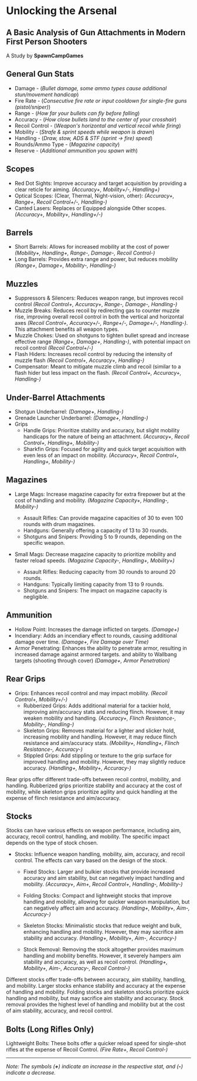 
# Unlocking the Arsenal
## A Basic Analysis of Gun Attachments in Modern First Person Shooters

A Study by **SpawnCampGames**

## General Gun Stats
- Damage - (*Bullet damage, some ammo types cause additional stun/movement handicap*)
- Fire Rate - (*Consecutive fire rate or input cooldown for single-fire guns (pistol/sniper)*)
- Range - (*How far your bullets can fly before falling*)
- Accuracy - (*How close bullets land to the center of your crosshair*)
- Recoil Control - (*Weapon's horizontal and vertical recoil while firing*)
- Mobility - (*Strafe & sprint speeds while weapon is drawn*)
- Handling - (*Draw, stow, ADS & STF (sprint -> fire) speed*)
- Rounds/Ammo Type - (*Magazine capacity*)
- Reserve - (*Additional ammunition you spawn with*)


## Scopes

-   Red Dot Sights: Improve accuracy and target acquisition by providing a clear reticle for aiming. _(Accuracy+, Mobility+/-, Handling+)_
-   Optical Scopes: (Clear, Thermal, Night-vision, other): _(Accuracy+, Range+, Recoil Control+/-, Handling-)_
-   Canted Lasers: Replaces or Equipped alongside Other scopes. _(Accuracy+, Mobility+, Handling+/-)_

## Barrels

-   Short Barrels: Allows for increased mobility at the cost of power _(Mobility+, Handling+, Range-, Damage-, Recoil Control-)_
-   Long Barrels: Provides extra range and power, but reduces mobility _(Range+, Damage+, Mobility-, Handling-)_

## Muzzles

-   Suppressors & Silencers: Reduces weapon range, but improves recoil control _(Recoil Control+, Accuracy+, Range-, Damage-, Handling-)_
-   Muzzle Breaks: Reduces recoil by redirecting gas to counter muzzle rise, improving overall recoil control in both the vertical and horizontal axes _(Recoil Control+, Accuracy+/-, Range+/-, Damage+/-, Handling-)_. This attachment benefits all weapon types.
-   Muzzle Chokes: Used on shotguns to tighten bullet spread and increase effective range _(Range+, Damage+, Handling-)_, with potential impact on recoil control _(Recoil Control+/-)_
-   Flash Hiders: Increases recoil control by reducing the intensity of muzzle flash _(Recoil Control+, Accuracy+, Handling-)_
-  Compensator: Meant to mitigate muzzle climb and recoil (similar to a flash hider but less impact on the flash. _(Recoil Control+, Accuracy+, Handling-)_

## Under-Barrel Attachments

- Shotgun Underbarrel: _(Damage+, Handling-)_
- Grenade Launcher Underbarrel: _(Damage+, Handling-)_
- Grips
  - Handle Grips: Prioritize stability and accuracy, but slight mobility handicaps for the nature of being an attachment. _(Accuracy+, Recoil Control+, Handling+, Mobility-)_
  - Sharkfin Grips: Focused for agility and quick target acquisition with even less of an impact on mobility. _(Accuracy+, Recoil Control+, Handling+, Mobility-)_


## Magazines

-   Large Mags: Increase magazine capacity for extra firepower but at the cost of handling and mobility. _(Magazine Capacity+, Handling-, Mobility-)_
    
    -   Assault Rifles: Can provide magazine capacities of 30 to even 100 rounds with drum magazines.
    -   Handguns: Generally offering a capacity of 13 to 30 rounds.
    -   Shotguns and Snipers: Providing 5 to 9 rounds, depending on the specific weapon.
-   Small Mags: Decrease magazine capacity to prioritize mobility and faster reload speeds. _(Magazine Capacity-, Handling+, Mobility+)_
    
    -   Assault Rifles: Reducing capacity from 30 rounds to around 20 rounds.
    -   Handguns: Typically limiting capacity from 13 to 9 rounds.
    -   Shotguns and Snipers: The impact on magazine capacity is negligible.


## Ammunition

-   Hollow Point: Increases the damage inflicted on targets. _(Damage+)_
-   Incendiary: Adds an incendiary effect to rounds, causing additional damage over time. _(Damage+, Fire Damage over Time)_
-   Armor Penetrating: Enhances the ability to penetrate armor, resulting in increased damage against armored targets. and ability to Wallbang targets (shooting through cover) _(Damage+, Armor Penetration)_


## Rear Grips

-   Grips: Enhances recoil control and may impact mobility. _(Recoil Control+, Mobility+/-)_
    -   Rubberized Grips: Adds additional material for a tackier hold, improving aim/accuracy stats and reducing flinch. However, it may weaken mobility and handling. _(Accuracy+, Flinch Resistance-, Mobility-, Handling-)_
    -   Skeleton Grips: Removes material for a lighter and slicker hold, increasing mobility and handling. However, it may reduce flinch resistance and aim/accuracy stats. _(Mobility+, Handling+, Flinch Resistance-, Accuracy-)_
    - Stippled Grips: Add stippling or texture to the grip surface for improved handling and mobility. However, they may slightly reduce accuracy. _(Handling+, Mobility+, Accuracy-)_

Rear grips offer different trade-offs between recoil control, mobility, and handling. Rubberized grips prioritize stability and accuracy at the cost of mobility, while skeleton grips prioritize agility and quick handling at the expense of flinch resistance and aim/accuracy.


## Stocks

Stocks can have various effects on weapon performance, including aim, accuracy, recoil control, handling, and mobility. The specific impact depends on the type of stock chosen.

-   Stocks: Influence weapon handling, mobility, aim, accuracy, and recoil control. The effects can vary based on the design of the stock.
    
    -   Fixed Stocks: Larger and bulkier stocks that provide increased accuracy and aim stability, but can negatively impact handling and mobility. _(Accuracy+, Aim+, Recoil Control+, Handling-, Mobility-)_
        
    -   Folding Stocks: Compact and lightweight stocks that improve handling and mobility, allowing for quicker weapon manipulation, but can negatively affect aim and accuracy. _(Handling+, Mobility+, Aim-, Accuracy-)_
        
    -   Skeleton Stocks: Minimalistic stocks that reduce weight and bulk, enhancing handling and mobility. However, they may sacrifice aim stability and accuracy. _(Handling+, Mobility+, Aim-, Accuracy-)_
        
    -   Stock Removal: Removing the stock altogether provides maximum handling and mobility benefits. However, it severely hampers aim stability and accuracy, as well as recoil control. _(Handling+, Mobility+, Aim-, Accuracy-, Recoil Control-)_
        

Different stocks offer trade-offs between accuracy, aim stability, handling, and mobility. Larger stocks enhance stability and accuracy at the expense of handling and mobility. Folding stocks and skeleton stocks prioritize quick handling and mobility, but may sacrifice aim stability and accuracy. Stock removal provides the highest level of handling and mobility but at the cost of aim stability, accuracy, and recoil control.

## Bolts (Long Rifles Only)
Lightweight Bolts: These bolts offer a quicker reload speed for single-shot rifles at the expense of Recoil Control. _(Fire Rate+, Recoil Control-)_



---
*Note: The symbols (**+**) indicate an increase in the respective stat, and (**-**) indicate a decrease.*
